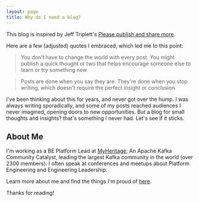 ```yaml
---
layout: page
title: Why do I need a blog?
---
```



This blog is inspired by Jeff Triplett's [Please publish and share more](https://micro.webology.dev/2024/11/02/please-publish-and.html?utm_source=pocket_shared).

Here are a few (adjusted) quotes I embraced, which led me to this point:

> You don’t have to change the world with every post. You might publish a quick thought or two that helps encourage someone else to learn or try something new

> Posts are done when you say they are. They're done when you stop writing, which doesn't require the perfect insight or conclusion

I've been thinking about this for years, and never got over the hump.
I was always writing sporadically, and some of my posts reached audiences I never imagined, opening doors to new opportunities.
But a blog for small thoughts and insights? that's something I never had. Let's see if it sticks.


## About Me

I'm working as a BE Platform Lead at [MyHeritage](https://www.myheritage.com); 
An Apache Kafka Community Catalyst, leading the largest Kafka community in the world (over 2300 members).
I often speak at conferences and meetups about Platform Engineering and Engineering Leadership.

Learn more about me and find the things I'm proud of [here](https://linktr.ee/ofirsharony).

Thanks for reading!